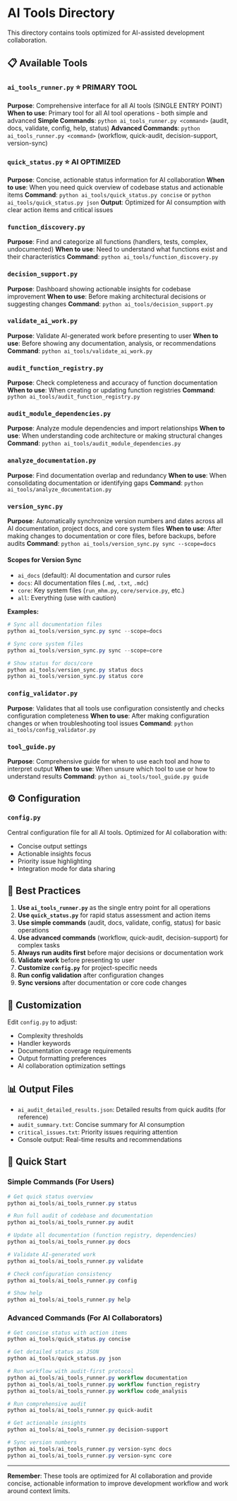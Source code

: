 # AI Tools Directory

This directory contains tools optimized for AI-assisted development collaboration.

## 📋 Available Tools

### `ai_tools_runner.py` ⭐ **PRIMARY TOOL**
**Purpose**: Comprehensive interface for all AI tools (SINGLE ENTRY POINT)
**When to use**: Primary tool for all AI tool operations - both simple and advanced
**Simple Commands**: `python ai_tools_runner.py <command>` (audit, docs, validate, config, help, status)
**Advanced Commands**: `python ai_tools_runner.py <command>` (workflow, quick-audit, decision-support, version-sync)

### `quick_status.py` ⭐ **AI OPTIMIZED**
**Purpose**: Concise, actionable status information for AI collaboration
**When to use**: When you need quick overview of codebase status and actionable items
**Command**: `python ai_tools/quick_status.py concise` or `python ai_tools/quick_status.py json`
**Output**: Optimized for AI consumption with clear action items and critical issues

### `function_discovery.py`
**Purpose**: Find and categorize all functions (handlers, tests, complex, undocumented)
**When to use**: Need to understand what functions exist and their characteristics
**Command**: `python ai_tools/function_discovery.py`

### `decision_support.py`
**Purpose**: Dashboard showing actionable insights for codebase improvement
**When to use**: Before making architectural decisions or suggesting changes
**Command**: `python ai_tools/decision_support.py`

### `validate_ai_work.py`
**Purpose**: Validate AI-generated work before presenting to user
**When to use**: Before showing any documentation, analysis, or recommendations
**Command**: `python ai_tools/validate_ai_work.py`

### `audit_function_registry.py`
**Purpose**: Check completeness and accuracy of function documentation
**When to use**: When creating or updating function registries
**Command**: `python ai_tools/audit_function_registry.py`

### `audit_module_dependencies.py`
**Purpose**: Analyze module dependencies and import relationships
**When to use**: When understanding code architecture or making structural changes
**Command**: `python ai_tools/audit_module_dependencies.py`

### `analyze_documentation.py`
**Purpose**: Find documentation overlap and redundancy
**When to use**: When consolidating documentation or identifying gaps
**Command**: `python ai_tools/analyze_documentation.py`

### `version_sync.py`
**Purpose**: Automatically synchronize version numbers and dates across all AI documentation, project docs, and core system files
**When to use**: After making changes to documentation or core files, before backups, before audits
**Command**: `python ai_tools/version_sync.py sync --scope=docs`

#### **Scopes for Version Sync**
- `ai_docs` (default): AI documentation and cursor rules
- `docs`: All documentation files (`.md`, `.txt`, `.mdc`)
- `core`: Key system files (`run_mhm.py`, `core/service.py`, etc.)
- `all`: Everything (use with caution)

**Examples:**
```powershell
# Sync all documentation files
python ai_tools/version_sync.py sync --scope=docs

# Sync core system files
python ai_tools/version_sync.py sync --scope=core

# Show status for docs/core
python ai_tools/version_sync.py status docs
python ai_tools/version_sync.py status core
```

### `config_validator.py`
**Purpose**: Validates that all tools use configuration consistently and checks configuration completeness
**When to use**: After making configuration changes or when troubleshooting tool issues
**Command**: `python ai_tools/config_validator.py`

### `tool_guide.py`
**Purpose**: Comprehensive guide for when to use each tool and how to interpret output
**When to use**: When unsure which tool to use or how to understand results
**Command**: `python ai_tools/tool_guide.py guide`

## ⚙️ Configuration

### `config.py`
Central configuration file for all AI tools. Optimized for AI collaboration with:
- Concise output settings
- Actionable insights focus
- Priority issue highlighting
- Integration mode for data sharing

## 🎯 Best Practices

1. **Use `ai_tools_runner.py`** as the single entry point for all operations
2. **Use `quick_status.py`** for rapid status assessment and action items
3. **Use simple commands** (audit, docs, validate, config, status) for basic operations
4. **Use advanced commands** (workflow, quick-audit, decision-support) for complex tasks
5. **Always run audits first** before major decisions or documentation work
6. **Validate work** before presenting to user
7. **Customize `config.py`** for project-specific needs
8. **Run config validation** after configuration changes
9. **Sync versions** after documentation or core code changes

## 🔧 Customization

Edit `config.py` to adjust:
- Complexity thresholds
- Handler keywords
- Documentation coverage requirements
- Output formatting preferences
- AI collaboration optimization settings

## 📊 Output Files

- `ai_audit_detailed_results.json`: Detailed results from quick audits (for reference)
- `audit_summary.txt`: Concise summary for AI consumption
- `critical_issues.txt`: Priority issues requiring attention
- Console output: Real-time results and recommendations

## 🚀 Quick Start

### Simple Commands (For Users)
```powershell
# Get quick status overview
python ai_tools/ai_tools_runner.py status

# Run full audit of codebase and documentation
python ai_tools/ai_tools_runner.py audit

# Update all documentation (function registry, dependencies)
python ai_tools/ai_tools_runner.py docs

# Validate AI-generated work
python ai_tools/ai_tools_runner.py validate

# Check configuration consistency
python ai_tools/ai_tools_runner.py config

# Show help
python ai_tools/ai_tools_runner.py help
```

### Advanced Commands (For AI Collaborators)
```powershell
# Get concise status with action items
python ai_tools/quick_status.py concise

# Get detailed status as JSON
python ai_tools/quick_status.py json

# Run workflow with audit-first protocol
python ai_tools/ai_tools_runner.py workflow documentation
python ai_tools/ai_tools_runner.py workflow function_registry
python ai_tools/ai_tools_runner.py workflow code_analysis

# Run comprehensive audit
python ai_tools/ai_tools_runner.py quick-audit

# Get actionable insights
python ai_tools/ai_tools_runner.py decision-support

# Sync version numbers
python ai_tools/ai_tools_runner.py version-sync docs
python ai_tools/ai_tools_runner.py version-sync core
```

---

**Remember**: These tools are optimized for AI collaboration and provide concise, actionable information to improve development workflow and work around context limits. 